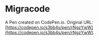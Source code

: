 # Migracode

A Pen created on CodePen.io. Original URL: [https://codepen.io/s3bb4s/pen/rNgzYwW](https://codepen.io/s3bb4s/pen/rNgzYwW).

